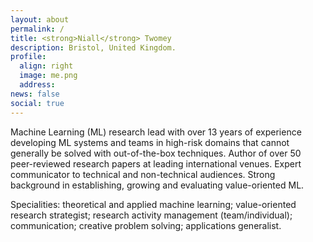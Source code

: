 ```yaml
---
layout: about
permalink: /
title: <strong>Niall</strong> Twomey
description: Bristol, United Kingdom.
profile:
  align: right
  image: me.png
  address: 
news: false
social: true
---
```

 
Machine Learning (ML) research lead with over 13 years of experience developing ML systems and teams in 
high-risk domains that cannot generally be solved with out-of-the-box techniques. 
Author of over 50 peer-reviewed research papers at leading international venues. 
Expert communicator to technical and non-technical audiences. 
Strong background in establishing, growing and evaluating value-oriented ML.

Specialities: theoretical and applied machine learning; value-oriented research strategist; 
research activity management (team/individual); communication; creative problem solving; 
applications generalist. 
